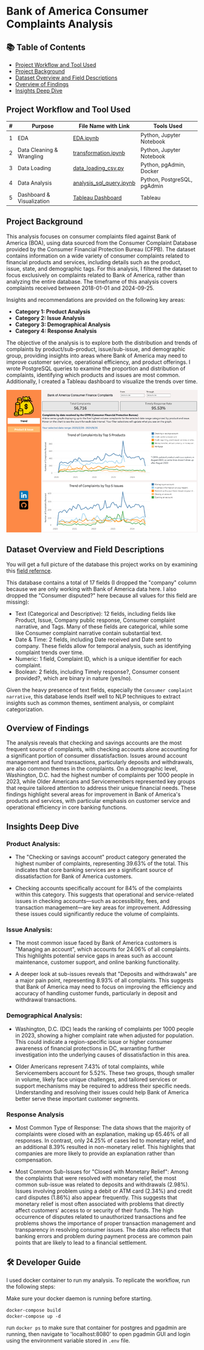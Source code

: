 # Bank of America Consumer Complaints Analysis 

## 📚 Table of Contents

- [Project Workflow and Tool Used](#project-workflow-and-tool-used)
- [Project Background](#project-background)
- [Dataset Overview and Field Descriptions](#daataset-overview-and-field-descriptions)
- [Overview of Findings](#overview-of-findings)
- [Insights Deep Dive](#insights-deep-dive)

## Project Workflow and Tool Used

| #  | Purpose                | File Name with Link                                                                                             | Tools Used                    |
|----|------------------------|-----------------------------------------------------------------------------------------------------------------|-------------------------------|
| 1  | EDA                    | [EDA.ipynb](https://github.com/Rachel0619/US-Consumer-Finance-Complaints-Analysis/blob/main/EDA.ipynb)        | Python, Jupyter Notebook       |
| 2  | Data Cleaning & Wrangling | [transformation.ipynb](https://github.com/Rachel0619/US-Consumer-Finance-Complaints-Analysis/blob/main/transformation.ipynb) | Python, Jupyter Notebook       |
| 3  | Data Loading            | [data_loading_csv.py](https://github.com/Rachel0619/US-Consumer-Finance-Complaints-Analysis/blob/main/data_loading_csv.py) | Python, pgAdmin, Docker    |
| 4  | Data Analysis           | [analysis_sql_query.ipynb](https://github.com/Rachel0619/US-Consumer-Finance-Complaints-Analysis/blob/main/analysis_sql_query.ipynb) | Python, PostgreSQL, pgAdmin       |
| 5  | Dashboard & Visualization| [Tableau Dashboard](https://public.tableau.com/app/profile/rachel.li3670/viz/consumerfinancecomplaints/Trend) | Tableau                        |


## Project Background 

This analysis focuses on consumer complaints filed against Bank of America (BOA), using data sourced from the Consumer Complaint Database provided by the Consumer Financial Protection Bureau (CFPB). The dataset contains information on a wide variety of consumer complaints related to financial products and services, including details such as the product, issue, state, and demographic tags. For this analysis, I filtered the dataset to focus exclusively on complaints related to Bank of America, rather than analyzing the entire database. The timeframe of this analysis covers complaints received between 2018-01-01 and 2024-09-25.

Insights and recommendations are provided on the following key areas:

- **Category 1: Product Analysis**
- **Category 2: Issue Analysis**
- **Category 3: Demographical Analysis** 
- **Category 4: Response Analysis** 

The objective of the analysis is to explore both the distribution and trends of complaints by product/sub-product, issue/sub-issue, and demographic group, providing insights into areas where Bank of America may need to improve customer service, operational efficiency, and product offerings. I wrote PostgreSQL queries to examine the proportion and distribution of complaints, identifying which products and issues are most common. Additionally, I created a Tableau dashboard to visualize the trends over time. 

![Screenshot of the dashboard](img/dashboard.png)

## Dataset Overview and Field Descriptions

You will get a full picture of the database this project works on by examining this [field refernce](https://cfpb.github.io/api/ccdb/fields.html). 

This database contains a total of 17 fields (I dropped the "company" column because we are only working with Bank of America data here. I also dropped the "Consumer disputed?" here because all values for this field are missing):

- Text (Categorical and Descriptive): 12 fields, including fields like Product, Issue, Company public response, Consumer complaint narrative, and Tags. Many of these fields are categorical, while some like Consumer complaint narrative contain substantial text. 
- Date & Time: 2 fields, including Date received and Date sent to company. These fields allow for temporal analysis, such as identifying complaint trends over time.
- Numeric: 1 field, Complaint ID, which is a unique identifier for each complaint.
- Boolean: 2 fields, including Timely response?, Consumer consent provided?, which are binary in nature (yes/no). 

Given the heavy presence of text fields, especially the `Consumer complaint narrative`, this database lends itself well to NLP techniques to extract insights such as common themes, sentiment analysis, or complaint categorization. 

## Overview of Findings

The analysis reveals that checking and savings accounts are the most frequent source of complaints, with checking accounts alone accounting for a significant portion of consumer dissatisfaction. Issues around account management and fund transactions, particularly deposits and withdrawals, are also common themes in the complaints. On a demographic level, Washington, D.C. had the highest number of complaints per 1000 people in 2023, while Older Americans and Servicemembers represented key groups that require tailored attention to address their unique financial needs. These findings highlight several areas for improvement in Bank of America's products and services, with particular emphasis on customer service and operational efficiency in core banking functions.


## Insights Deep Dive
### Product Analysis:

- The "Checking or savings account" product category generated the highest number of complaints, representing 39.63% of the total. This indicates that core banking services are a significant source of dissatisfaction for Bank of America customers.

- Checking accounts specifically account for 84% of the complaints within this category. This suggests that operational and service-related issues in checking accounts—such as accessibility, fees, and transaction management—are key areas for improvement. Addressing these issues could significantly reduce the volume of complaints.

### Issue Analysis:

- The most common issue faced by Bank of America customers is "Managing an account", which accounts for 24.06% of all complaints. This highlights potential service gaps in areas such as account maintenance, customer support, and online banking functionality.

- A deeper look at sub-issues reveals that "Deposits and withdrawals" are a major pain point, representing 8.93% of all complaints. This suggests that Bank of America may need to focus on improving the efficiency and accuracy of handling customer funds, particularly in deposit and withdrawal transactions.

### Demographical Analysis:

- Washington, D.C. (DC) leads the ranking of complaints per 1000 people in 2023, showing a higher complaint rate when adjusted for population. This could indicate a region-specific issue or higher consumer awareness of financial protections in DC, warranting further investigation into the underlying causes of dissatisfaction in this area.

- Older Americans represent 7.43% of total complaints, while Servicemembers account for 5.52%. These two groups, though smaller in volume, likely face unique challenges, and tailored services or support mechanisms may be required to address their specific needs. Understanding and resolving their issues could help Bank of America better serve these important customer segments.

### Response Analysis

- Most Common Type of Response: The data shows that the majority of complaints were closed with an explanation, making up 65.46% of all responses. In contrast, only 24.25% of cases led to monetary relief, and an additional 8.39% resulted in non-monetary relief. This highlights that companies are more likely to provide an explanation rather than compensation.

- Most Common Sub-Issues for "Closed with Monetary Relief": Among the complaints that were resolved with monetary relief, the most common sub-issue was related to deposits and withdrawals (2.98%). Issues involving problem using a debit or ATM card (2.34%) and credit card disputes (1.86%) also appear frequently. This suggests that monetary relief is most often associated with problems that directly affect customers' access to or security of their funds. The high occurrence of disputes related to unauthorized transactions and fee problems shows the importance of proper transaction management and transparency in resolving consumer issues. The data also reflects that banking errors and problem during payment process are common pain points that are likely to lead to a financial settlement.


## 🛠️ Developer Guide

I used docker container to run my analysis. To replicate the workflow, run the following steps:

Make sure your docker daemon is running before starting.

```
docker-compose build
docker-compose up -d
```

run `docker ps` to make sure that container for postgres and pgadmin are running, then navigate to 'localhost:8080' to open pgadmin GUI and login using the environment variable stored in `.env` file.
